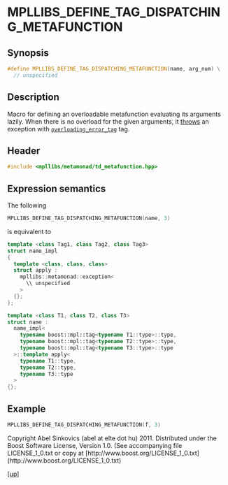 # MPLLIBS_DEFINE_TAG_DISPATCHING_METAFUNCTION

## Synopsis

```cpp
#define MPLLIBS_DEFINE_TAG_DISPATCHING_METAFUNCTION(name, arg_num) \
  // unspecified
```

## Description

Macro for defining an overloadable metafunction evaluating its arguments lazily.
When there is no overload for the given arguments, it [throws](exception.html)
an exception with [`overloading_error_tag`](overloading_error_tag.html) tag.

## Header

```cpp
#include <mpllibs/metamonad/td_metafunction.hpp>
```

## Expression semantics

The following

```cpp
MPLLIBS_DEFINE_TAG_DISPATCHING_METAFUNCTION(name, 3)
```

is equivalent to

```cpp
template <class Tag1, class Tag2, class Tag3>
struct name_impl
{
  template <class, class, class>
  struct apply :
    mpllibs::metamonad::exception<
      \\ unspecified
    >
  {};
};

template <class T1, class T2, class T3>
struct name :
  name_impl<
    typename boost::mpl::tag<typename T1::type>::type,
    typename boost::mpl::tag<typename T2::type>::type,
    typename boost::mpl::tag<typename T3::type>::type
  >::template apply<
    typename T1::type,
    typename T2::type,
    typename T3::type
  >
{};
```

## Example

```cpp
MPLLIBS_DEFINE_TAG_DISPATCHING_METAFUNCTION(f, 3)
```

<p class="copyright">
Copyright Abel Sinkovics (abel at elte dot hu) 2011.
Distributed under the Boost Software License, Version 1.0.
(See accompanying file LICENSE_1_0.txt or copy at
[http://www.boost.org/LICENSE_1_0.txt](http://www.boost.org/LICENSE_1_0.txt)
</p>

[[up]](reference.html)



